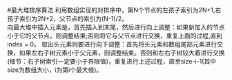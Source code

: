 #最大堆排序算法
利用数组实现的对排序中，第N个节点的左孩子索引为2N+1,右孩子索引为2N+2，父节点的索引为(N-1)/2。  
向最大堆中插入元素是，首先插入到末尾，然后进行向上调整：如果新加入的节点小于它的父节点，则调整结束;否则将它与父节点进行交换，重复上面的过程,直到index = 0。
取出头元素则要进行向下调整：首先将头元素和数组尾部元素进行交换，如果左右子树元素小于父元素，则调整结束。否则和左右子树较大着进行交换(细节：右子树索引一定要小于界限值)，重复进行上述过程，直至size-i-1(其中size为数组大小，i为第i个最大值)。
